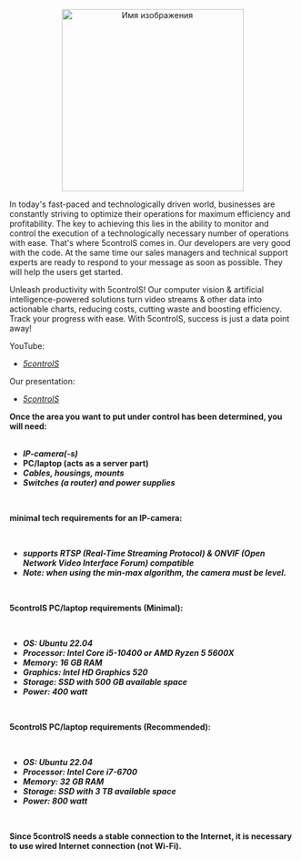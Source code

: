 <p align="center">
  <img src="https://github.com/5sControl/.github/assets/131950264/d65c5be1-1cca-46a1-b564-ef4364f0dbc6" alt="Имя изображения" height = "320" />
</p>

 
In today's fast-paced and technologically driven world, businesses are constantly striving to optimize their operations for maximum efficiency and profitability. The key to achieving this lies in the ability to monitor and control the execution of a technologically necessary number of operations with ease. That's where 5controlS comes in. Our developers are very good with the code. At the same time our sales managers and technical support experts are ready to respond to your message as soon as possible. They will help the users get started.

Unleash productivity with 5controlS! Our computer vision & artificial intelligence-powered solutions turn video streams & other data into actionable charts, reducing costs, cutting waste and boosting efficiency. Track your progress with ease. With 5controlS, success is just a data point away!

YouTube:
- *[5controlS](https://www.youtube.com/@5scontrol)*

Our presentation:
- *[5controlS](https://docs.google.com/presentation/d/1s6lglaP1xEl5JKceF5jyWl48veKENmfZ8EkC54rYZuc/edit?usp=sharing)*

**Once the area you want to put under control has been determined, you will need:**<br>
<br>
- ***IP-camera(-s)***<br> 
- **PC/laptop (acts as a server part)** <br>
- ***Сables, housings, mounts***<br>
- ***Switches (a router) and power supplies***<br>

<br>

**minimal tech requirements for an IP-camera:** <br>

<br>

- ***supports RTSP (Real-Time Streaming Protocol) & ONVIF (Open Network Video Interface Forum) compatible***<br>
- ***Note: when using the min-max algorithm, the camera must be level.***<br>

<br>

**5controlS PC/laptop requirements (Minimal):**<br>

<br>

- ***OS: Ubuntu 22.04***<br>
- ***Processor: Intel Core i5-10400 or AMD Ryzen 5 5600X***<br>
- ***Memory: 16 GB RAM***<br>
- ***Graphics: Intel HD Graphics 520***<br>
- ***Storage: SSD with 500 GB available space***<br>
- ***Power: 400 watt***<br>

<br>

**5controlS PC/laptop requirements (Recommended):**<br>

<br>

- ***OS: Ubuntu 22.04***<br>
- ***Processor: Intel Core i7-6700***<br>
- ***Memory: 32 GB RAM***<br>
- ***Storage: SSD with 3 TB available space***<br>
- ***Power: 800 watt***<br>

<br>

**Since 5controlS needs a stable connection to the Internet, it is necessary to use wired Internet connection (not Wi-Fi).** 
<!--

**Here are some ideas to get you started:**

🙋‍♀️ A short introduction - what is your organization all about?
🌈 Contribution guidelines - how can the community get involved?
👩‍💻 Useful resources - where can the community find your docs? Is there anything else the community should know?
🍿 Fun facts - what does your team eat for breakfast?
🧙 Remember, you can do mighty things with the power of [Markdown](https://docs.github.com/github/writing-on-github/getting-started-with-writing-and-formatting-on-github/basic-writing-and-formatting-syntax)
-->
